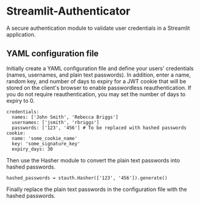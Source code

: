 # Streamlit-Authenticator

A secure authentication module to validate user credentials in a Streamlit application.

## YAML configuration file 
Initially create a YAML configuration file and define your users' credentials (names, usernames, and plain text passwords). In addition, enter a name, random key, and number of days to expiry for a JWT cookie that will be stored on the client's browser to enable passwordless reauthentication. If you do not require reauthentication, you may set the number of days to expiry to 0.
```
credentials:
  names: ['John Smith', 'Rebecca Briggs']
  usernames: ['jsmith', 'rbriggs']
  passwords: ['123', '456'] # To be replaced with hashed passwords
cookie:
  name: 'some_cookie_name'
  key: 'some_signature_key'
  expiry_days: 30
```
Then use the Hasher module to convert the plain text passwords into hashed passwords.
```
hashed_passwords = stauth.Hasher(['123', '456']).generate()
```
Finally replace the plain text passwords in the configuration file with the hashed passwords.